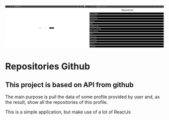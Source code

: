 ![](https://github.com/EmilcyFelipe/pull_github_repositories/blob/master/Sem%20t%C3%ADtulo.png)
# Repositories Github

## This project is based on API from github

The main purpose is pull the data of some profile provided by user and, as the result, show all the repositories of this profile.

This is a simple application, but make use of a lot of ReactJs
